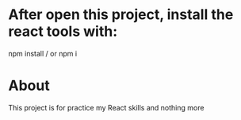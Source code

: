 # After open this project, install the react tools with:
npm install / or npm i

# About

This project is for practice my React skills and nothing more
